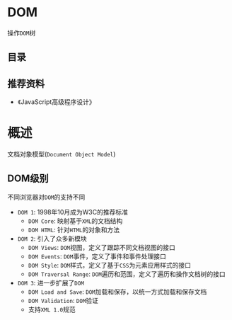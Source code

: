 # DOM

操作`DOM`树

## 目录

## 推荐资料

* 《JavaScript高级程序设计》


# 概述

文档对象模型(`Document Object Model`)

## DOM级别

不同浏览器对`DOM`的支持不同

* `DOM 1`: 1998年10月成为W3C的推荐标准
  * `DOM Core`: 映射基于`XML`的文档结构
  * `DOM HTML`: 针对`HTML`的对象和方法
* `DOM 2`: 引入了众多新模块
  * `DOM Views`: `DOM`视图，定义了跟踪不同文档视图的接口
  * `DOM Events`: `DOM`事件，定义了事件和事件处理接口
  * `DOM Style`: `DOM`样式，定义了基于`CSS`为元素应用样式的接口
  * `DOM Traversal Range`: `DOM`遍历和范围，定义了遍历和操作文档树的接口
* `DOM 3`: 进一步扩展了`DOM`
  * `DOM Load and Save`: `DOM`加载和保存，以统一方式加载和保存文档
  * `DOM Validation`: `DOM`验证
  * 支持`XML 1.0`规范